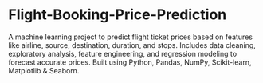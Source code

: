 # Flight-Booking-Price-Prediction
A machine learning project to predict flight ticket prices based on features like airline, source, destination, duration, and stops. Includes data cleaning, exploratory analysis, feature engineering, and regression modeling to forecast accurate prices. Built using Python, Pandas, NumPy, Scikit-learn, Matplotlib &amp; Seaborn.
